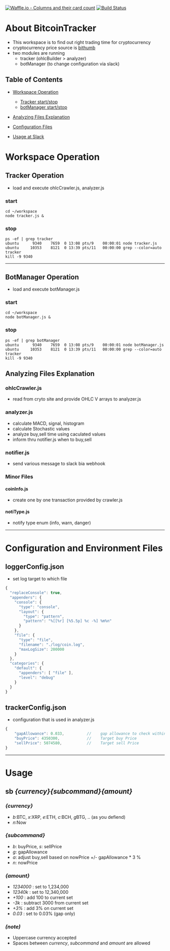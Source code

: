 [![Waffle.io - Columns and their card count](https://badge.waffle.io/kykim79/BitcoinTracker.svg?columns=all)](http://waffle.io/kykim79/BitcoinTracker) [![Build Status](https://semaphoreci.com/api/v1/kykim79/bitcointracker/branches/master/shields_badge.svg)](https://semaphoreci.com/kykim79/bitcointracker)

# About BitcoinTracker
- This workspace is to find out right trading time for cryptocurrency
- cryptocurrency price source is [bithumb](https://www.bithumb.com)
- two modules are running
  - tracker (ohlcBuilder > analyzer)
  - botManager (to change configuration via slack)

## Table of Contents

- [Workspace Operation](#workspace-operation)
  - [Tracker start/stop](#tracker-operation)
  - [botManager start/stop](#botmanager-operation)

- [Analyzing Files Explanation](#analyzing-files-explanation)
- [Configuration Files](#configuration-and-environment-files)
- [Usage at Slack](#usage)

# Workspace Operation

## Tracker Operation
- load and execute ohlcCrawler.js, analyzer.js

### start
```
cd ~/workspace
node tracker.js &
```
### stop
```
ps -ef | grep tracker
ubuntu      9340    7659  0 13:08 pts/9    00:00:01 node tracker.js
ubuntu     10353    8121  0 13:39 pts/11   00:00:00 grep --color=auto tracker
kill -9 9340
```

----

## BotManager Operation
- load and execute botManager.js

### start
```
cd ~/workspace
node botManager.js &
```
### stop
```
ps -ef | grep botManager
ubuntu      9340    7659  0 13:08 pts/9    00:00:01 node botManager.js
ubuntu     10353    8121  0 13:39 pts/11   00:00:00 grep --color=auto tracker
kill -9 9340
```

## Analyzing Files Explanation

### ohlcCrawler.js
- read from cryto site and provide OHLC V arrays to analyzer.js

### analyzer.js
- calculate MACD, signal, histogram
- calculate Stochastic values
- analyze buy,sell time using caculated values
- inform thru notifier.js when to buy,sell

### notifier.js
- send various message to slack bia webhook

### Minor Files

#### coinInfo.js
- create one by one transaction provided by crawler.js

#### notiType.js
- notify type enum (info, warn, danger)

----

# Configuration and Environment Files

## loggerConfig.json

- set log target to which file
```js
{
  "replaceConsole": true,
  "appenders": {
    "console": { 
      "type": "console",
      "layout": {
        "type": "pattern",
        "pattern": "%[[%r] [%5.5p] %c -%] %m%n"
      }
    },
    "file": { 
      "type": "file", 
      "filename": "./log/coin.log",
      "maxLogSize": 200000
    }
  },
  "categories": {
    "default": { 
      "appenders": [ "file" ], 
      "level": "debug"
    }
  }      
}
```

## trackerConfig.json
- configuration that is used in analyzer.js 
```js
{
    "gapAllowance": 0.033,          //    gap allowance to check within target sell,buy price for warning
    "buyPrice": 4350300,            //    Target buy Price
    "sellPrice": 5074580,           //    Target sell Price
}
```
----

# Usage

## sb _{currency}{subcommand}{amount}_

### _{currency}_

-   *b*:BTC, *x*:XRP, *e*:ETH, *c*:BCH, *g*BTG, .. (as you defiend)
-   *n*:Now
   
### _{subcommand}_

-   *b*: buyPrice,           *s*: sellPrice
-   *g*: gapAllowance
-   *a*: adjust buy,sell based on nowPrice +/- gapAllowance * 3 %
-   *n*: nowPrice
   
### _{amount}_

-   *1234000* : set to 1,234,000
-   *12340k* : set to 12,340,000
-   *+100* : add 100 to current set
-   *-3k* : subtract 3000 from current set
-   *+3%* : add 3% on current set
-   *0.03* : set to 0.03% (gap only)

### _(note)_
 
- Uppercase currency accepted
- Spaces between _currency_, _subcommand_ and _amount_ are allowed
  
